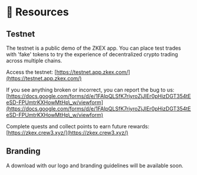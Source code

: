 # 📔 Resources

## Testnet

The testnet is a public demo of the ZKEX app. You can place test trades with 'fake' tokens to try the experience of decentralized crypto trading across multiple chains.

Access the testnet: [https://testnet.app.zkex.com/](https://testnet.app.zkex.com/)

If you see anything broken or incorrect, you can report the bug to us: [https://docs.google.com/forms/d/e/1FAIpQLSfK7riyroZjJlEr0pHizDGT354tEeSD-FPUmtrKXHowMtHp\_w/viewform](https://docs.google.com/forms/d/e/1FAIpQLSfK7riyroZjJlEr0pHizDGT354tEeSD-FPUmtrKXHowMtHp\_w/viewform)

Complete quests and collect points to earn future rewards: [https://zkex.crew3.xyz/](https://zkex.crew3.xyz/)

##

## Branding

A download with our logo and branding guidelines will be available soon.



